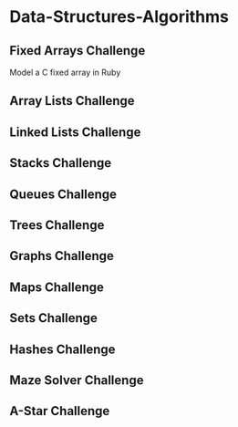 # Data-Structures-Algorithms

## Fixed Arrays Challenge
Model a C fixed array in Ruby 

## Array Lists Challenge

## Linked Lists Challenge

## Stacks Challenge

## Queues Challenge

## Trees Challenge

## Graphs Challenge

## Maps Challenge

## Sets Challenge

## Hashes Challenge

## Maze Solver Challenge

## A-Star Challenge


